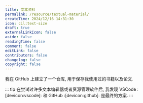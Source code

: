 ```yaml
---
title: 文本资料
permalink: /resource/textual-material/
createTime: 2024/12/16 14:31:30
icon: cil:text-size
draft: true
externalLinkIcon: false
aside: false
readingTime: false
comment: false
editLink: false
contributors: false
changelog: false
copyright: false
---
```

我在 GitHub 上建立了一个仓库, 用于保存我使用过的书籍以及论文.

::: tip 在尝试过许多文本编辑器或者资源管理软件后, 我发现 VSCode :[devicon:vscode]: 和 GitHub :[devicon:github]: 是最终的方案.
:::

<RepoCard repo="dingyuqi/textual-material" />